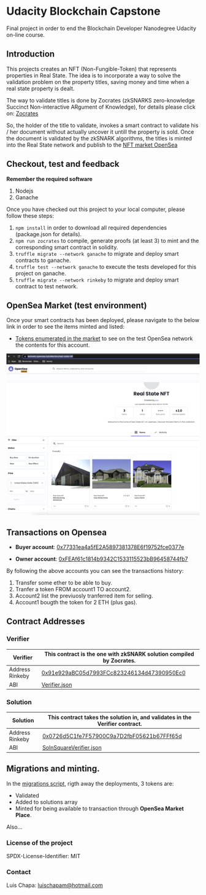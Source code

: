 # Udacity Blockchain Capstone

Final project in order to end the Blockchain Developer Nanodegree Udacity on-line course.

## Introduction

This projects creates an NFT (Non-Fungible-Token) that represents properties in Real State. The idea is to incorporate a way to solve the validation problem on the property titles, saving money and time when a real state property is dealt.

The way to validate titles is done by Zocrates (zkSNARKS zero-knowledge Succinct Non-interactive ARgument of Knowledge), for details please click on: [Zocrates](https://zokrates.github.io/)

So, the holder of the title to validate, invokes a smart contract to validate his / her document without actually uncover it untill the property is sold. Once the document is validated by the zkSNARK algorithms, the titles is minted into the Real State network and publish to the [NFT market OpenSea](https://docs.opensea.io/)

## Checkout, test and feedback

**Remember the required software**

1. Nodejs
2. Ganache

Once you have checked out this project to your local computer, please follow these steps:

1. `npm install` in order to download all required dependencies (package.json for details).
2. `npm run zocrates` to compile, generate proofs (at least 3) to mint and the corresponding smart contract in solidity.
3. `truffle migrate --network ganache` to migrate and deploy smart contracts to ganache.
4. `truffle test --network ganache` to execute the tests developed for this project on ganache.
5. `truffle migrate --network rinkeby` to migrate and deploy smart contract to test network.


## **OpenSea Market** (test environment)

Once your smart contracts has been deployed, please navigate to the below link in order to see the items minted and listed:

- [Tokens enumerated in the market](https://testnets.opensea.io/collection/real-state-nft) to see on the test OpenSea network the contents for this account. 

![Account on OpenSea test](img/AccountOpenSeaTest.png)

## Transactions on Opensea

- **Buyer account**: [0x77331ea4a5fE2A5897381378E6f19752fce0377e](https://rinkeby.etherscan.io/address/0x77331ea4a5fE2A5897381378E6f19752fce0377e)

- **Owner account**: [0xFEAf61c1814b9342C1533115523bB96458744fb7](https://rinkeby.etherscan.io/address/0xfeaf61c1814b9342c1533115523bb96458744fb7)

By following the above accounts you can see the transactions history:

1. Transfer some ether to be able to buy.
2. Tranfer a token FROM account1 TO account2.
3. Account2 list the previuosly tranferred item for selling.
4. Account1 bougth the token for 2 ETH (plus gas).


## Contract Addresses

### **Verifier**

| Verifier | This contract is the one with zkSNARK solution compiled by **Zocrates**. |
| ----------- | ----------- |
| Address Rinkeby | [0x91e929aBC05d7993FCc823246134d47390950Ec0](https://rinkeby.etherscan.io/address/0x91e929aBC05d7993FCc823246134d47390950Ec0) |
| ABI | [Verifier.json](build/contracts/Verifier.json) |

### **Solution**

| Solution | This contract takes the solution in, and validates in the Verifier contract. |
| ----------- | ----------- |
| Address Rinkeby | [0x0726d5C1fe7F57900C9a7D2fbF05621b67FFf65d](https://rinkeby.etherscan.io/address/0x0726d5C1fe7F57900C9a7D2fbF05621b67FFf65d) |
| ABI | [SolnSquareVerifier.json](build/contracts/SolnSquareVerifier.json) |


## Migrations and minting.

In the [migrations script](migrations/2_deploy_contracts.js), rigth away the deployments, 3 tokens are:

- Validated
- Added to solutions array
- Minted for being available to transaction through **OpenSea Market Place**.

Also...


### License of the project
SPDX-License-Identifier: MIT

### Contact
Luis Chapa: luischapam@hotmail.com